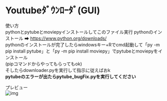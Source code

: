 # Youtubeﾀﾞｳﾝﾛｰﾀﾞ(GUI)  
使い方  
pythonとpytubeとmoviepyインストールしてこのファイル実行
pythonのインストール ➡ https://www.python.org/downloads/  
pythonのインストールが完了したらwindowsキー+Rでcmd起動して「py -m pip install pytube」と「py -m pip install moviepy」でpytubeとmoviepyをインストール  
(pipコマンドからやってもらってもok)  
そしたらdownloader.pyを実行して指示に従えばおk  
**pytubeのエラーが出たらpytube_bugFix.pyを実行してください**
  
  
プレビュー    
![img](https://media.discordapp.net/attachments/703506191472394251/983379614527275048/unknown.png)
